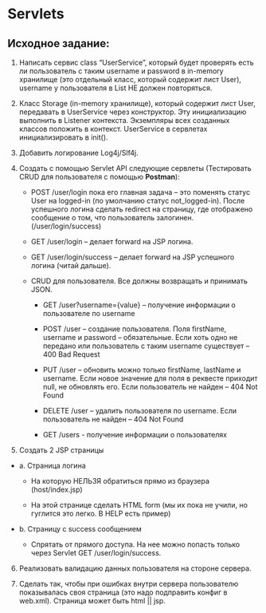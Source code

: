 # Servlets 
Исходное задание: 
-----------------
1) Написать сервис class “UserService”, который будет проверять есть ли пользователь с таким username и password в in-memory хранилище (это отдельный класс, который содержит лист User), username у пользователя в List НЕ должен повторяться. 

2. Класс Storage (in-memory хранилище), который содержит лист User, передавать в UserService через конструктор. Эту инициализацию выполнить в Listener контекста. Экземпляры всех созданных классов положить в контекст. UserService в сервлетах инициализировать в init().

3. Добавить логирование Log4j/Slf4j.

4. Создать с помощью Servlet API следующие сервлеты (Тестировать CRUD для пользователя с помощью **Postman**):

      * POST /user/login пока его главная задача – это поменять статус User на
      logged-in (по умолчанию статус not_logged-in). После успешного логина
      сделать redirect на страницу, где отображено сообщение о том, что
      пользователь залогинен. (/user/login/success)
      
      * GET /user/login – делает forward на JSP логина.

      * GET /user/login/success – делает forward на JSP успешного логина (читай
      дальше).

      * CRUD для пользователя. Все должны возвращать и принимать JSON.
      
          * GET /user?username={value} – получение информации о
          пользователе по username

          * POST /user – создание пользователя. Поля firstName, username и
          password – обязательные. Если хоть одно не передано или
          пользователь с таким username существует – 400 Bad Request

          * PUT /user – обновить можно только firstName, lastName и
          username. Если новое значение для поля в реквесте приходит null,
          не обновлять его. Если пользователь не найден – 404 Not Found

          * DELETE /user – удалить пользователя по username. Если
          пользователь не найден – 404 Not Found

          * GET /users - получение информации о пользователях

5. Создать 2 JSP страницы

* a. Страница логина
  
   *  На которую НЕЛЬЗЯ обратиться прямо из браузера (host/index.jsp)
   
   *  На этой странице сделать HTML form (мы их пока не учили, но
      гуглится это легко. В HELP есть пример)
      
* b. Страницу с success сообщением
    * Спрятать от прямого доступа. На нее можно попасть только через Servlet GET /user/login/success.
    
6. Реализовать валидацию данных пользователя на стороне сервера.

7. Сделать так, чтобы при ошибках внутри сервера пользователю показывалась своя страница (это надо подправить конфиг в web.xml). Страница может быть html || jsp.
